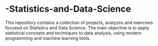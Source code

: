 # -Statistics-and-Data-Science
This repository contains a collection of projects, analyzes and exercises focused on Statistics and Data Science. The main objective is to apply statistical concepts and techniques to data analysis, using modern programming and machine learning tools.
